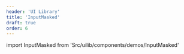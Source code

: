 ```yaml
---
header: 'UI Library'
title: 'InputMasked'
draft: true
order: 6
---
```


<!--
  ATTENTION: This file is auto generated by using "makeDemosFactory".
  Do not change the content!
-->

import InputMasked from 'Src/uilib/components/demos/InputMasked'

<InputMasked />
